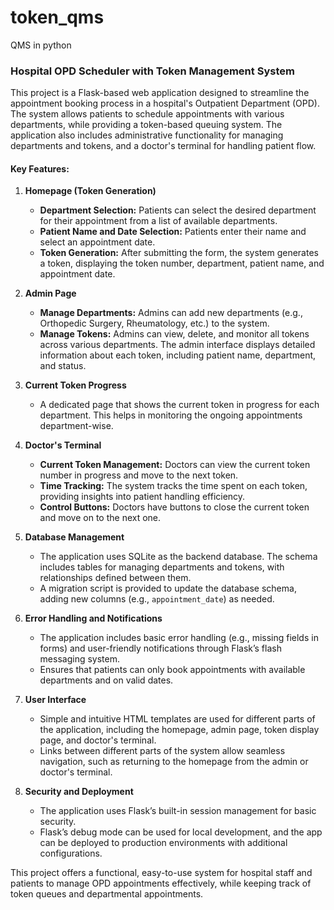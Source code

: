 # token_qms
QMS in python

### Hospital OPD Scheduler with Token Management System

This project is a Flask-based web application designed to streamline the appointment booking process in a hospital's Outpatient Department (OPD). The system allows patients to schedule appointments with various departments, while providing a token-based queuing system. The application also includes administrative functionality for managing departments and tokens, and a doctor's terminal for handling patient flow.

#### Key Features:

1. **Homepage (Token Generation)**
   - **Department Selection:** Patients can select the desired department for their appointment from a list of available departments.
   - **Patient Name and Date Selection:** Patients enter their name and select an appointment date.
   - **Token Generation:** After submitting the form, the system generates a token, displaying the token number, department, patient name, and appointment date.

2. **Admin Page**
   - **Manage Departments:** Admins can add new departments (e.g., Orthopedic Surgery, Rheumatology, etc.) to the system.
   - **Manage Tokens:** Admins can view, delete, and monitor all tokens across various departments. The admin interface displays detailed information about each token, including patient name, department, and status.

3. **Current Token Progress**
   - A dedicated page that shows the current token in progress for each department. This helps in monitoring the ongoing appointments department-wise.

4. **Doctor's Terminal**
   - **Current Token Management:** Doctors can view the current token number in progress and move to the next token.
   - **Time Tracking:** The system tracks the time spent on each token, providing insights into patient handling efficiency.
   - **Control Buttons:** Doctors have buttons to close the current token and move on to the next one.

5. **Database Management**
   - The application uses SQLite as the backend database. The schema includes tables for managing departments and tokens, with relationships defined between them.
   - A migration script is provided to update the database schema, adding new columns (e.g., `appointment_date`) as needed.

6. **Error Handling and Notifications**
   - The application includes basic error handling (e.g., missing fields in forms) and user-friendly notifications through Flask’s flash messaging system.
   - Ensures that patients can only book appointments with available departments and on valid dates.

7. **User Interface**
   - Simple and intuitive HTML templates are used for different parts of the application, including the homepage, admin page, token display page, and doctor's terminal.
   - Links between different parts of the system allow seamless navigation, such as returning to the homepage from the admin or doctor's terminal.

8. **Security and Deployment**
   - The application uses Flask’s built-in session management for basic security.
   - Flask’s debug mode can be used for local development, and the app can be deployed to production environments with additional configurations.

This project offers a functional, easy-to-use system for hospital staff and patients to manage OPD appointments effectively, while keeping track of token queues and departmental appointments.
